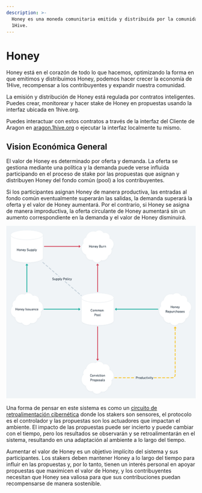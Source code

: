 ```yaml
---
description: >-
  Honey es una moneda comunitaria emitida y distribuida por la comunidad de
  1Hive.
---
```


# Honey

Honey está en el corazón de todo lo que hacemos, optimizando la forma en que emitimos y distribuimos Honey, podemos hacer crecer la economía de 1Hive, recompensar a los contribuyentes y expandir nuestra comunidad.&#x20;

La emisión y distribución de Honey está regulada por contratos inteligentes. Puedes crear, monitorear y hacer stake de Honey en propuestas usando la interfaz ubicada en 1hive.org.&#x20;

Puedes interactuar con estos contratos a través de la interfaz del Cliente de Aragon en [aragon.1hive.org](https://aragon.1hive.org/#/0xe9869a0bbc8fb8c61b7d81c33fa2ba84871b3b0e) o ejecutar la interfaz localmente tu mismo.&#x20;

## Vision Económica General&#x20;

El valor de Honey es determinado por oferta y demanda. La oferta se gestiona mediante una política y la demanda puede verse influida participando en el proceso de stake por las propuestas que asignan y distribuyen Honey del fondo común (pool) a los contribuyentes.

Si los participantes asignan Honey de manera productiva, las entradas al fondo común eventualmente superarán las salidas, la demanda superará la oferta y el valor de Honey aumentará. Por el contrario, si Honey se asigna de manera improductiva, la oferta circulante de Honey aumentará sin un aumento correspondiente en la demanda y el valor de Honey disminuirá.

![Stock de Honey simplificado y diagrama de flujo](<../../.gitbook/assets/ 🍯 Honey@2x.png>)

Una forma de pensar en este sistema es como un [circuito de retroalimentación cibernética](https://en.wikipedia.org/wiki/Cybernetics) donde los stakers son sensores, el protocolo es el controlador y las propuestas son los actuadores que impactan el ambiente. El impacto de las propuestas puede ser incierto y puede cambiar con el tiempo, pero los resultados se observarán y se retroalimentarán en el sistema, resultando en una adaptación al ambiente a lo largo del tiempo.

Aumentar el valor de Honey es un objetivo implícito del sistema y sus participantes. Los stakers deben mantener Honey a lo largo del tiempo para influir en las propuestas y, por lo tanto, tienen un interés personal en apoyar propuestas que maximicen el valor de Honey, y los contribuyentes necesitan que Honey sea valiosa para que sus contribuciones puedan recompensarse de manera sostenible.
